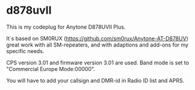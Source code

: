 # d878uvII
This is my codeplug for Anytone D878UVII Plus.

It´s based on SM0RUX (https://github.com/sm0rux/Anytone-AT-D878UV) great work with all SM-repeaters, and with adaptions and add-ons for my specific needs.

CPS version 3.01 and firmware version 3.01 are used.
Band mode is set to "Commercial Europe Mode:00000".

You will have to add your callsign and DMR-id in Radio ID list and APRS.
